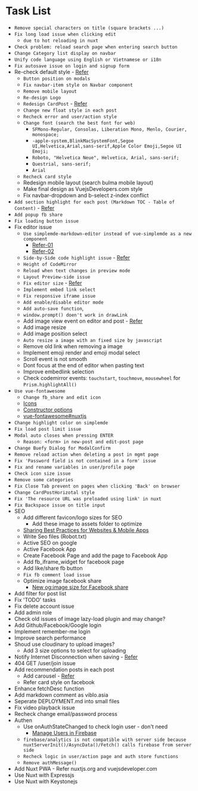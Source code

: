 # Task List

- `Remove special characters on title (square brackets ...)`
- `Fix long load issue when clicking edit`
  - `due to hot reloading in nuxt`
- `Check problem: reload search page when entering search button`
- `Change Category list display on navbar`
- `Unify code language using English or Vietnamese or i18n`
- `Fix autosave issue on login and signup form`
- Re-check default style - [Refer](https://dev.to/overscoremedia/use-bulma-and-fontawesome-5-with-nuxt-js-11le)
  - `Button position on modals`
  - `Fix navbar-item style on Navbar component`
  - `Remove mobile layout`
  - `Re-design Logo`
  - `Redesign CardPost` - [Refer](https://www.hackster.io/)
  - `Change new float style in each post`
  - `Recheck error and user/action style`
  - `Change font (search the best font for web)`
    - `SFMono-Regular, Consolas, Liberation Mono, Menlo, Courier, monospace;`
    - `-apple-system,BlinkMacSystemFont,Segoe UI,Helvetica,Arial,sans-serif,Apple Color Emoji,Segoe UI Emoji;`
    - `Roboto, "Helvetica Neue", Helvetica, Arial, sans-serif;`
    - `Questrial, sans-serif;`
    - `Arial`
  - `Recheck card style`
  - Redesign mobile layout (search bulma mobile layout)
  - Make final design as VuejsDevelopers.com style
  - Fix navbar-dropdown and b-select z-index conflict
- `Add section highlight for each post (Markdown TOC - Table of Content)` - [Refer](https://www.jqueryscript.net/blog/best-table-contents-plugins.html)
- `Add popup fb share`
- `Fix loading button issue`
- Fix editor issue
  - `Use simplemde-markdown-editor instead of vue-simplemde as a new component`
    - [Refer-01](https://github.com/F-loat/vue-simplemde/blob/master/src/index.vue)
    - [Refer-02](https://github.com/ththth0303/laravel-vue-coreui/blob/editor/resources/assets/js/admin/views/markdown/index.vue)
  - `Side-by-Side code highlight issue` - [Refer](https://github.com/sparksuite/simplemde-markdown-editor/blob/master/src/css/simplemde.css)
  - `Height of CodeMirror`
  - `Reload when text changes in preview mode`
  - `Layout Preview-side issue`
  - `Fix editor size` - [Refer](https://viblo.asia/posts/aWj53LAGK6m/edit)
  - `Implement embed link select`
  - `Fix responsive iframe issue`
  - `Add enable/disable editor mode`
  - `Add auto-save function`,
  - `window.prompt() doen't work in drawLink`
  - Add image view event on editor and post - [Refer](https://codemirror.net/doc/manual.html#events)
  - Add image resize
  - Add image position select
  - `Auto resize a image with an fixed size by javascript`
  - Remove old link when removing a image
  - Implement emoji render and emoji modal select
  - Scroll event is not smooth
  - Dont focus at the end of editor when pasting text
  - Improve embedlink selection
  - Check codemirror events: `touchstart`, `touchmove`, `mousewheel` for `Prism.highlightAll()`
- `Use vue-fontawesome`
  - `Change fb_share and edit icon`
  - [Icons](https://buefy.org/documentation/start/)
  - [Constructor options](https://buefy.org/documentation/constructor-options/)
  - [vue-fontawesome#nuxtjs](https://www.npmjs.com/package/@fortawesome/vue-fontawesome#nuxtjs)
- `Change highlight color on simplemde`
- `Fix load post limit issue`
- `Modal auto closes when pressing ENTER`
  - `Reason: <form> in new-post and edit-post page`
- `Change Buefy Dialog for ModalConfirm`
- `Remove reload action when deleting a post in mgmt page`
- `Fix 'Password field is not contained in a form' issue`
- `Fix and rename variables in user/profile page`
- `Check icon size issue`
- `Remove some categories`
- `Fix Close Tab prevent on pages when clicking 'Back' on browser`
- `Change CardPostHorizotal style`
- `Fix 'The resource URL was preloaded using link' in nuxt`
- `Fix Backspace issue on title input`
- SEO
  - Add different favicon/logo sizes for SEO
    - Add these image to assets folder to optimize
  - [Sharing Best Practices for Websites & Mobile Apps](https://developers.facebook.com/docs/sharing/best-practices)
  - Write Seo files (Robot.txt)
  - Active SEO on google
  - Active Facebook App
  - Create Facebook Page and add the page to Facebook App
  - Add fb_iframe_widget for facebook page
  - Add like/share fb button
  - `Fix fb comment load issue`
  - Optimize image facebook share
    - [New og:image size for Facebook share](https://stackoverflow.com/questions/18835027/new-ogimage-size-for-facebook-share)
- Add filter for post list
- Fix 'TODO' tasks
- Fix delete account issue
- Add admin role
- Check old issues of image lazy-load plugin and may change?
- Add Github/Facebook/Google login
- Implement remember-me login
- Improve search performance
- Shoud use cloudinary to upload images?
  - Add 3 size options to select for uploading
- Notify Internet Disconnection when saving - [Refer](https://nuxtjs.org/api/$nuxt)
- 404 GET /user/join issue
- Add recommendation posts in each post
  - Add carousel - [Refer](https://buefy.org/documentation/carousel/)
  - Refer card style on facebook
- Enhance fetchDesc function
- Add markdown comment as viblo.asia
- Seperate DEPLOYMENT.md into small files
- Fix video playback issue
- Recheck change email/password process
- Authen
  - Use onAuthStateChanged to check login user - don't need
    - [Manage Users in Firebase](https://firebase.google.com/docs/auth/web/manage-users)
  - `firebase/analytics is not compatible with server side because nuxtServerInit()/AsyncData()/Fetch() calls firebase from server side`
  - `Recheck logic in user/action page and auth store functions`
  - `Remove authMessage()`
- Add Nuxt PWA - Refer nuxtjs.org and vuejsdeveloper.com
- Use Nuxt with Expressjs
- Use Nuxt with Keystonejs